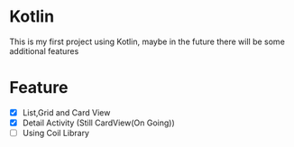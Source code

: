 # Kotlin

This is my first project using Kotlin, maybe in the future there will be some additional features

# Feature

- [x] List,Grid and Card View
- [x] Detail Activity (Still CardView(On Going))
- [ ] Using Coil Library